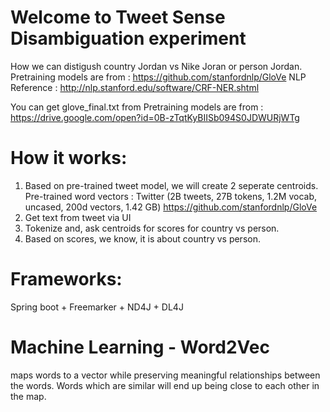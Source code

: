 # Welcome to Tweet Sense Disambiguation  experiment

How we can distigush country Jordan vs Nike Joran or person Jordan.
Pretraining models are from : https://github.com/stanfordnlp/GloVe
NLP Reference : http://nlp.stanford.edu/software/CRF-NER.shtml

You can get glove_final.txt from Pretraining models are from : https://drive.google.com/open?id=0B-zTqtKyBIISb094S0JDWURjWTg


# How it works:
1. Based on pre-trained tweet model, we will create 2 seperate centroids. Pre-trained word vectors : Twitter (2B tweets, 27B tokens, 1.2M vocab, uncased, 200d vectors, 1.42 GB)
https://github.com/stanfordnlp/GloVe
2. Get text from tweet via UI
3. Tokenize and, ask centroids for scores for country vs person.
4. Based on scores, we know, it is about country vs person.

# Frameworks:
Spring boot + Freemarker + ND4J + DL4J

# Machine Learning - Word2Vec
maps words to a vector while preserving meaningful relationships between the words. Words which are similar will end up being close to each other in the map.

